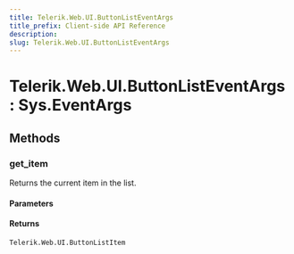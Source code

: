 ```yaml
---
title: Telerik.Web.UI.ButtonListEventArgs
title_prefix: Client-side API Reference
description:
slug: Telerik.Web.UI.ButtonListEventArgs
---
```


# Telerik.Web.UI.ButtonListEventArgs : Sys.EventArgs 

## Methods

###  get_item

Returns the current item in the list.

#### Parameters

#### Returns

`Telerik.Web.UI.ButtonListItem` 